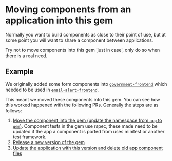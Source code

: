# Moving components from an application into this gem

Normally you want to build components as close to their point of use, but at some point you will want to share a component between applications.

Try not to move components into this gem 'just in case', only do so when there is a real need.

## Example

We originally added some form components into [`government-frontend`](https://github.com/alphagov/government-frontend) which needed to be used in [`email-alert-frontend`](https://github.com/alphagov/email-alert-frontend).

This meant we moved these components into this gem. You can see how this worked happened with the following PRs. Generally the steps are as follows:

1. [Move the component into the gem (update the namespace from `app` to `gem`)](https://github.com/alphagov/govuk_publishing_components/pull/138). Component tests in the gem use rspec, these made need to be updated if the app a component is ported from uses minitest or another test framework.
2. [Release a new version of the gem](https://github.com/alphagov/govuk_publishing_components/pull/140)
3. [Update the application with this version and delete old app component files](https://github.com/alphagov/government-frontend/pull/684)
